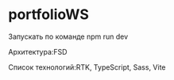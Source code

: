 # portfolioWS

Запускать по команде npm run dev

Архитектура:FSD

Список технологий:RTK, TypeScript, Sass, Vite
